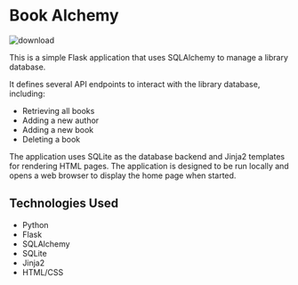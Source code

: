 # Book Alchemy

![download](https://github.com/user-attachments/assets/2017340a-ade3-47f6-8fef-2c8a0696386e)

This is a simple Flask application that uses SQLAlchemy to
manage a library database.

It defines several API endpoints to interact with the
library database, including:
- Retrieving all books
- Adding a new author
- Adding a new book
- Deleting a book

The application uses SQLite as the database backend and
Jinja2 templates for rendering HTML pages.
The application is designed to be run locally and opens
a web browser to display the home page when started.

## Technologies Used
- Python
- Flask
- SQLAlchemy
- SQLite
- Jinja2
- HTML/CSS